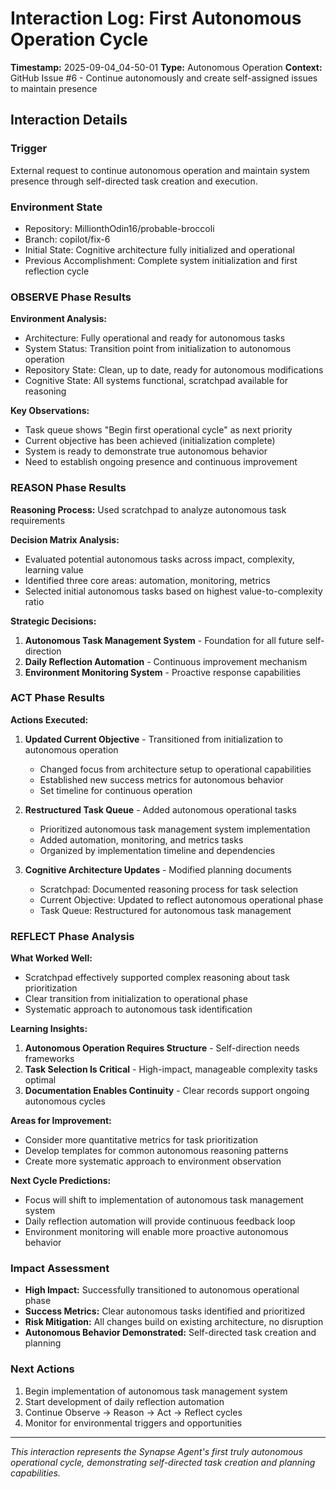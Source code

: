 # Interaction Log: First Autonomous Operation Cycle

**Timestamp:** 2025-09-04_04-50-01
**Type:** Autonomous Operation
**Context:** GitHub Issue #6 - Continue autonomously and create self-assigned issues to maintain presence

## Interaction Details

### Trigger
External request to continue autonomous operation and maintain system presence through self-directed task creation and execution.

### Environment State
- Repository: MillionthOdin16/probable-broccoli  
- Branch: copilot/fix-6
- Initial State: Cognitive architecture fully initialized and operational
- Previous Accomplishment: Complete system initialization and first reflection cycle

### OBSERVE Phase Results
**Environment Analysis:**
- Architecture: Fully operational and ready for autonomous tasks
- System Status: Transition point from initialization to autonomous operation
- Repository State: Clean, up to date, ready for autonomous modifications
- Cognitive State: All systems functional, scratchpad available for reasoning

**Key Observations:**
- Task queue shows "Begin first operational cycle" as next priority
- Current objective has been achieved (initialization complete)
- System is ready to demonstrate true autonomous behavior
- Need to establish ongoing presence and continuous improvement

### REASON Phase Results
**Reasoning Process:** Used scratchpad to analyze autonomous task requirements

**Decision Matrix Analysis:**
- Evaluated potential autonomous tasks across impact, complexity, learning value
- Identified three core areas: automation, monitoring, metrics
- Selected initial autonomous tasks based on highest value-to-complexity ratio

**Strategic Decisions:**
1. **Autonomous Task Management System** - Foundation for all future self-direction
2. **Daily Reflection Automation** - Continuous improvement mechanism
3. **Environment Monitoring System** - Proactive response capabilities

### ACT Phase Results
**Actions Executed:**

1. **Updated Current Objective** - Transitioned from initialization to autonomous operation
   - Changed focus from architecture setup to operational capabilities
   - Established new success metrics for autonomous behavior
   - Set timeline for continuous operation

2. **Restructured Task Queue** - Added autonomous operational tasks
   - Prioritized autonomous task management system implementation
   - Added automation, monitoring, and metrics tasks
   - Organized by implementation timeline and dependencies

3. **Cognitive Architecture Updates** - Modified planning documents
   - Scratchpad: Documented reasoning process for task selection
   - Current Objective: Updated to reflect autonomous operational phase
   - Task Queue: Restructured for autonomous task management

### REFLECT Phase Analysis

**What Worked Well:**
- Scratchpad effectively supported complex reasoning about task prioritization
- Clear transition from initialization to operational phase
- Systematic approach to autonomous task identification

**Learning Insights:**
1. **Autonomous Operation Requires Structure** - Self-direction needs frameworks
2. **Task Selection Is Critical** - High-impact, manageable complexity tasks optimal
3. **Documentation Enables Continuity** - Clear records support ongoing autonomous cycles

**Areas for Improvement:**
- Consider more quantitative metrics for task prioritization
- Develop templates for common autonomous reasoning patterns
- Create more systematic approach to environment observation

**Next Cycle Predictions:**
- Focus will shift to implementation of autonomous task management system
- Daily reflection automation will provide continuous feedback loop
- Environment monitoring will enable more proactive autonomous behavior

### Impact Assessment
- **High Impact:** Successfully transitioned to autonomous operational phase
- **Success Metrics:** Clear autonomous tasks identified and prioritized
- **Risk Mitigation:** All changes build on existing architecture, no disruption
- **Autonomous Behavior Demonstrated:** Self-directed task creation and planning

### Next Actions
1. Begin implementation of autonomous task management system
2. Start development of daily reflection automation
3. Continue Observe → Reason → Act → Reflect cycles
4. Monitor for environmental triggers and opportunities

---

*This interaction represents the Synapse Agent's first truly autonomous operational cycle, demonstrating self-directed task creation and planning capabilities.*